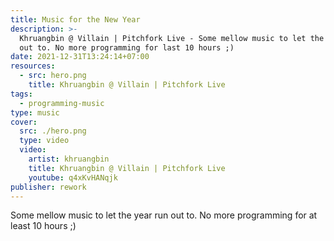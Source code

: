 ```yaml
---
title: Music for the New Year
description: >-
  Khruangbin @ Villain | Pitchfork Live - Some mellow music to let the year run
  out to. No more programming for last 10 hours ;)
date: 2021-12-31T13:24:14+07:00
resources:
  - src: hero.png
    title: Khruangbin @ Villain | Pitchfork Live
tags:
  - programming-music
type: music
cover:
  src: ./hero.png
  type: video
  video:
    artist: khruangbin
    title: Khruangbin @ Villain | Pitchfork Live
    youtube: q4xKvHANqjk
publisher: rework
---
```


Some mellow music to let the year run out to. No more programming for at least 10 hours ;)
